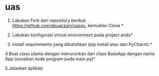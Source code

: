 # uas

1. Lakukan Fork dari repository berikut: 
https://github.com/abuazzam/uaspy, kemudian 
Clone *

2. Lakukan konfigurasi virtual environment pada project anda*

3. Install requirements yang dibutuhkan (pip install atau dari 
PyCharm).*

4.Buat class utama dengan menurunkan dari class BaseApp dengan nama 
App (seusikan kode
program pada main.py)*

5.Jalankan aplikasi

